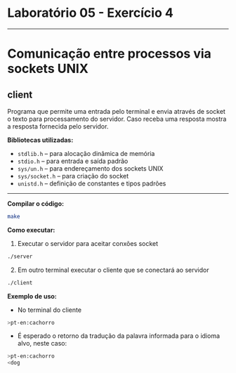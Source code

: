 # Laboratório 05 - Exercício 4

---

# Comunicação entre processos via sockets UNIX

## client

Programa que permite uma entrada pelo terminal e envia através de socket o texto para processamento do servidor.
Caso receba uma resposta mostra a resposta fornecida pelo servidor.

**Bibliotecas utilizadas:**

- `stdlib.h` – para alocação dinâmica de memória
- `stdio.h` – para entrada e saída padrão
- `sys/un.h` – para endereçamento dos sockets UNIX
- `sys/socket.h` – para criação do socket
- `unistd.h` – definição de constantes e tipos padrões

---

**Compilar o código:**

```bash
make
```

**Como executar:**

1. Executar o servidor para aceitar conxões socket

```bash
./server
```

2. Em outro terminal executar o cliente que se conectará ao servidor

```bash
./client
```

**Exemplo de uso:**

- No terminal do cliente

```bash
>pt-en:cachorro
```

- É esperado o retorno da tradução da palavra informada para o idioma alvo, neste caso:

```bash
>pt-en:cachorro
<dog
```
